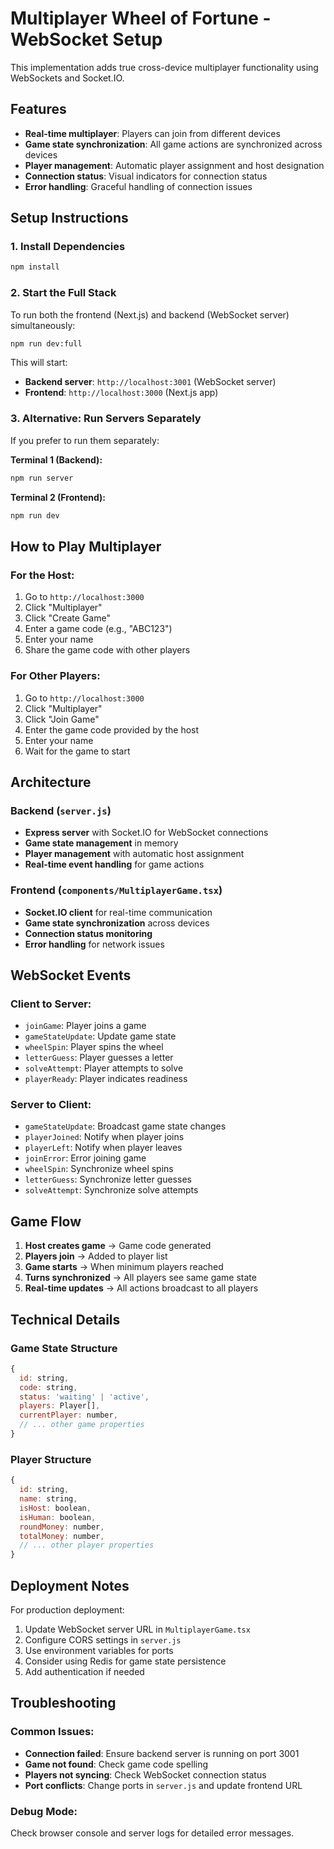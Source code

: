 # Multiplayer Wheel of Fortune - WebSocket Setup

This implementation adds true cross-device multiplayer functionality using WebSockets and Socket.IO.

## Features

- **Real-time multiplayer**: Players can join from different devices
- **Game state synchronization**: All game actions are synchronized across devices
- **Player management**: Automatic player assignment and host designation
- **Connection status**: Visual indicators for connection status
- **Error handling**: Graceful handling of connection issues

## Setup Instructions

### 1. Install Dependencies

```bash
npm install
```

### 2. Start the Full Stack

To run both the frontend (Next.js) and backend (WebSocket server) simultaneously:

```bash
npm run dev:full
```

This will start:
- **Backend server**: `http://localhost:3001` (WebSocket server)
- **Frontend**: `http://localhost:3000` (Next.js app)

### 3. Alternative: Run Servers Separately

If you prefer to run them separately:

**Terminal 1 (Backend):**
```bash
npm run server
```

**Terminal 2 (Frontend):**
```bash
npm run dev
```

## How to Play Multiplayer

### For the Host:
1. Go to `http://localhost:3000`
2. Click "Multiplayer"
3. Click "Create Game"
4. Enter a game code (e.g., "ABC123")
5. Enter your name
6. Share the game code with other players

### For Other Players:
1. Go to `http://localhost:3000`
2. Click "Multiplayer"
3. Click "Join Game"
4. Enter the game code provided by the host
5. Enter your name
6. Wait for the game to start

## Architecture

### Backend (`server.js`)
- **Express server** with Socket.IO for WebSocket connections
- **Game state management** in memory
- **Player management** with automatic host assignment
- **Real-time event handling** for game actions

### Frontend (`components/MultiplayerGame.tsx`)
- **Socket.IO client** for real-time communication
- **Game state synchronization** across devices
- **Connection status monitoring**
- **Error handling** for network issues

## WebSocket Events

### Client to Server:
- `joinGame`: Player joins a game
- `gameStateUpdate`: Update game state
- `wheelSpin`: Player spins the wheel
- `letterGuess`: Player guesses a letter
- `solveAttempt`: Player attempts to solve
- `playerReady`: Player indicates readiness

### Server to Client:
- `gameStateUpdate`: Broadcast game state changes
- `playerJoined`: Notify when player joins
- `playerLeft`: Notify when player leaves
- `joinError`: Error joining game
- `wheelSpin`: Synchronize wheel spins
- `letterGuess`: Synchronize letter guesses
- `solveAttempt`: Synchronize solve attempts

## Game Flow

1. **Host creates game** → Game code generated
2. **Players join** → Added to player list
3. **Game starts** → When minimum players reached
4. **Turns synchronized** → All players see same game state
5. **Real-time updates** → All actions broadcast to all players

## Technical Details

### Game State Structure
```javascript
{
  id: string,
  code: string,
  status: 'waiting' | 'active',
  players: Player[],
  currentPlayer: number,
  // ... other game properties
}
```

### Player Structure
```javascript
{
  id: string,
  name: string,
  isHost: boolean,
  isHuman: boolean,
  roundMoney: number,
  totalMoney: number,
  // ... other player properties
}
```

## Deployment Notes

For production deployment:
1. Update WebSocket server URL in `MultiplayerGame.tsx`
2. Configure CORS settings in `server.js`
3. Use environment variables for ports
4. Consider using Redis for game state persistence
5. Add authentication if needed

## Troubleshooting

### Common Issues:
- **Connection failed**: Ensure backend server is running on port 3001
- **Game not found**: Check game code spelling
- **Players not syncing**: Check WebSocket connection status
- **Port conflicts**: Change ports in `server.js` and update frontend URL

### Debug Mode:
Check browser console and server logs for detailed error messages. 